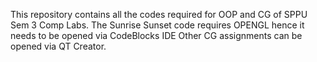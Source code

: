 This repository contains all the codes required for OOP and CG of SPPU Sem 3 Comp Labs. 
The Sunrise Sunset code requires OPENGL hence it needs to be opened via CodeBlocks IDE 
Other CG assignments can be opened via QT Creator.
